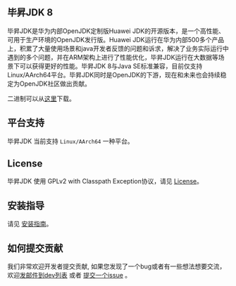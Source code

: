 ## 毕昇JDK 8

毕昇JDK是华为内部OpenJDK定制版Huawei JDK的开源版本，是一个高性能、可用于生产环境的OpenJDK发行版。Huawei JDK运行在华为内部500多个产品上，积累了大量使用场景和java开发者反馈的问题和诉求，解决了业务实际运行中遇到的多个问题，并在ARM架构上进行了性能优化，毕昇JDK运行在大数据等场景下可以获得更好的性能。毕昇JDK 8与Java SE标准兼容，目前仅支持Linux/AArch64平台。毕昇JDK同时是OpenJDK的下游，现在和未来也会持续稳定为OpenJDK社区做出贡献。

二进制可以从[这里](https://gitee.com/openeuler/bishengjdk-8/releases)下载。

## 平台支持

毕昇JDK 当前支持 `Linux/AArch64` 一种平台。

## License

毕昇JDK 使用 GPLv2 with Classpath Exception协议，请见 [License](https://mirrors.huaweicloud.com/kunpeng/archive/compiler/bisheng_jdk/bisheng-jdk-8u262-linux-aarch64.tar.gz)。

## 安装指导

请见 [安装指南](https://gitee.com/openeuler/bishengjdk-8/wikis/Bisheng%20JDK%208%20安装指南?sort_id=2879421)。

## 如何提交贡献

我们非常欢迎开发者提交贡献, 如果您发现了一个bug或者有一些想法想要交流，欢迎[发邮件到dev列表](https://openeuler.org/zh/community/mails.html) 或者 [提交一个issue](https://gitee.com/openeuler/bishengjdk-8/issues) 。
